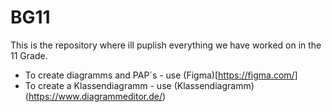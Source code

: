# BG11

This is the repository where ill puplish everything we have worked on in the 11 Grade.

- To create diagramms and PAP´s - use (Figma)[https://figma.com/]
- To create a Klassendiagramm - use (Klassendiagramm)(https://www.diagrammeditor.de/)